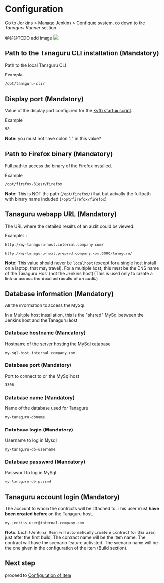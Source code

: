 # Configuration

Go to Jenkins > Manage Jenkins > Configure system, go down to the *Tanaguru Runner* section

@@@TODO add image ![](Images/screenshot_20150217_TANAGURU_jenkins_configuration.png)

## Path to the Tanaguru CLI installation (Mandatory)

Path to the local Tanaguru CLI

Example:

```bash
/opt/tanaguru-cli/
```

## Display port (Mandatory)

Value of the display port configured for the [Xvfb startup script](install-doc.md#Xvfb).

Example:

```bash
98
```

**Note:** you must not have colon ":" in this value?

## Path to Firefox binary (Mandatory)

Full path to access the binary of the Firefox installed.

Example:

```bash
/opt/firefox-31esr/firefox
```

**Note:** This is NOT the path (`/opt/firefox/`) that but actually the full path with binary name included (`/opt/firefox/firefox`)

## Tanaguru webapp URL (Mandatory)

The URL where the detailed results of an audit could be viewed.

Examples :

```bash
http://my-tanaguru-host.internal.company.com/
```

```bash
http://my-tanaguru-host.preprod.company.com:8080/tanaguru/
```

**Note:** This value should never be `localhost` (except for a single host install on a laptop, that may travel).
For a multiple host, this must be the DNS name of the Tanaguru Host (not the Jenkins host) (This is used only to create a link to access the detailed results of an audit.)

## Database information (Mandatory)

All the information to access the MySql.

In a Multiple host installation, this is the "shared" MySql between the Jenkins host and the Tanaguru host

### Database hostname (Mandatory)

Hostname of the server hosting the MySql database

```bash
my-sql-host.internal.company.com
```

### Database port (Mandatory)

Port to connect to on the MySql host

```bash
3306
```

### Database name (Mandatory)

Name of the database used for Tanaguru

```bash
my-tanaguru-dbname
```

### Database login (Mandatory)

Username to log in Mysql

```bash
my-tanaguru-db-username
```

### Database password (Mandatory)

Password to log in MySql

```bash
my-tanaguru-db-passwd
```

## Tanaguru account login (Mandatory)

The account to whom the contracts will be attached to. This user must **have been created before** on the Tanaguru host.

```bash
my-jenkins-user@internal.company.com
```

**Note:** Each (Jenkins) Item will automatically create a contract for this user,
just after the first build. The contract name will be the item name. The contract
will have the scenario feature activated. The scenario name will be the one given
in the configuration of the item (Build section).

## Next step

proceed to [Configuration of Item](configuration-of-item.md)

